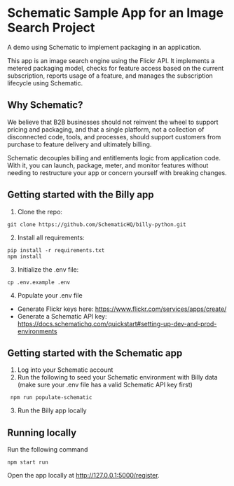 # Schematic Sample App for an Image Search Project

A demo using Schematic to implement packaging in an application.

This app is an image search engine using the Flickr API. It implements a metered packaging model, checks for feature access based on the current subscription, reports usage of a feature, and manages the subscription lifecycle using Schematic.

## Why Schematic?
We believe that B2B businesses should not reinvent the wheel to support pricing and packaging, and that a single platform, not a collection of disconnected code, tools, and processes, should support customers from purchase to feature delivery and ultimately billing.

Schematic decouples billing and entitlements logic from application code. With it, you can launch, package, meter, and monitor features without needing to restructure your app or concern yourself with breaking changes.

## Getting started with the Billy app
1. Clone the repo:

```
git clone https://github.com/SchematicHQ/billy-python.git
```

2. Install all requirements:

```
pip install -r requirements.txt
npm install
```

3. Initialize the .env file:

```
cp .env.example .env
```

4. Populate your .env file
- Generate Flickr keys here: https://www.flickr.com/services/apps/create/
- Generate a Schematic API key: https://docs.schematichq.com/quickstart#setting-up-dev-and-prod-environments

## Getting started with the Schematic app

1. Log into your Schematic account
2. Run the following to seed your Schematic environment with Billy data (make sure your .env file has a valid Schematic API key first)

```
 npm run populate-schematic
```

3. Run the Billy app locally

## Running locally

Run the following command

```
npm start run
```

Open the app locally at http://127.0.0.1:5000/register.